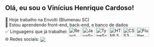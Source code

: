 ## Olá, eu sou o Vinícius Henrique Cardoso!
 
<div style="display: inline_block">
  🚀 Hoje trabalho na Envolti (Blumenau SC)
  <br/>
  🌱 Estou aprendendo front-end, back-end, e banco de dados
  <br/>
  ✅ Linguagens que já trabalhei:
  <img align="center" alt="React" height="30" width="40" src="https://cdn.jsdelivr.net/gh/devicons/devicon/icons/react/react-original.svg" />
  <img align="center" alt="JavaScript" height="30" width="40" src="https://cdn.jsdelivr.net/gh/devicons/devicon/icons/javascript/javascript-original.svg" />
  <img align="center" alt="TypeScript" height="30" width="40" src="https://cdn.jsdelivr.net/gh/devicons/devicon/icons/typescript/typescript-original.svg" />
  <img align="center" alt="HTML5" height="30" width="40" src="https://cdn.jsdelivr.net/gh/devicons/devicon/icons/html5/html5-original.svg" /> 
  <img align="center" alt="CSS3" height="30" width="40" src="https://cdn.jsdelivr.net/gh/devicons/devicon/icons/css3/css3-original.svg" />
  <img align="center" alt="Flutter" height="30" width="40" src="https://cdn.jsdelivr.net/gh/devicons/devicon/icons/flutter/flutter-original.svg" />   
  <br/>
  🌐 Redes sociais:
  <a href=https://www.linkedin.com/in/vin%C3%ADcius-henrique-cardoso/ ><img align="center" src=https://img.shields.io/badge/LinkedIn-0077B5?style=for-the-badge&logo=linkedin&logoColor=white ></a>  
</div>
